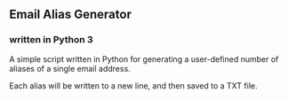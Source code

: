 ## Email Alias Generator
### written in Python 3

A simple script written in Python for generating a user-defined number of aliases of a single email address.

Each alias will be written to a new line, and then saved to a TXT file. 
